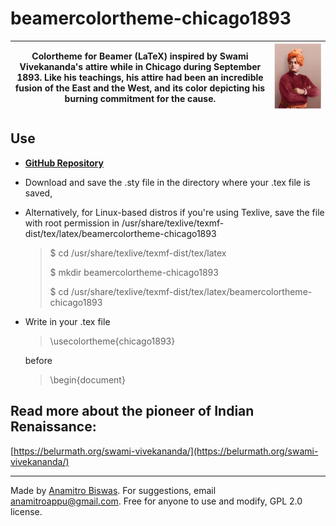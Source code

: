 # beamercolortheme-chicago1893
| Colortheme for Beamer (LaTeX) inspired by Swami Vivekananda's attire while in Chicago during September 1893. Like his teachings, his attire had been an incredible fusion of the East and the West, and its color depicting his burning commitment for the cause. | ![Swami Vivekananda](sv3.png) |
| -------------------------- | ----------------------- |

## Use
- [**GitHub Repository**](https://github.com/anamitro/beamercolortheme-chicago1893)
- Download and save the .sty file in the directory where your .tex file is saved,
- Alternatively, for Linux-based distros if you're using Texlive, save the file with root permission in /usr/share/texlive/texmf-dist/tex/latex/beamercolortheme-chicago1893
  
  > $ cd /usr/share/texlive/texmf-dist/tex/latex
  >
  > $ mkdir beamercolortheme-chicago1893
  >
  > $ cd /usr/share/texlive/texmf-dist/tex/latex/beamercolortheme-chicago1893
  
- Write in your .tex file
  
  > \usecolortheme{chicago1893}
  
  before

  > \begin{document}

## Read more about the pioneer of Indian Renaissance:
[https://belurmath.org/swami-vivekananda/](https://belurmath.org/swami-vivekananda/)

___________

Made by [Anamitro Biswas](https://anamitro.github.io). For suggestions, email anamitroappu@gmail.com. Free for anyone to use and modify, GPL 2.0 license.
